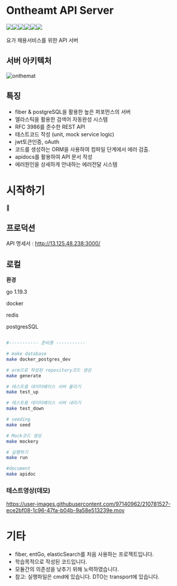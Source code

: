 # Ontheamt API Server

<div style="display:flex;">
   <img src="https://img.shields.io/badge/Go-gray?style=flat&logo=Go&logoColor=00ADD8"/>
	<img src="https://img.shields.io/badge/fiber-gray?style=flat"/>
	<img src="https://img.shields.io/badge/entGo-gray?style=flat"/>
  <img src="https://img.shields.io/badge/postgreSQL-gray?style=flat&logo=PostgreSQL&logoColor=4169E1"/>
  <img src="https://img.shields.io/badge/redis-gray?style=flat&logo=Redis&logoColor=DC382D"/>
    <img src="https://img.shields.io/badge/elastic-gray?style=flat&logo=ElasticSearch&logoColor=005571"/>
</div>
<br/>
요가 채용서비스를 위한 API 서버 


## 서버 아키텍처

![onthemat](https://user-images.githubusercontent.com/97140962/216040777-6e06651a-2ae8-4b61-ada7-4c7b9f14ab7d.png)

## 특징

-   fiber & postgreSQL을 활용한 높은 퍼포먼스의 서버
-   엘라스틱을 활용한 검색어 자동완성 시스템
-   RFC 3986를 준수한 REST API
-   테스트코드 작성 (unit, mock service logic)
-   jwt토큰인증, oAuth
-   코드를 생성하는 ORM을 사용하여 컴파일 단계에서 에러 검출.
-   apidocs를 활용하여 API 문서 작성
-   에러원인을 상세하게 안내하는 에러전달 시스템

# 시작하기

🙏

## 프로덕션

API 명세서 : http://13.125.48.238:3000/

## 로컬

**환경**

go 1.19.3  

docker  

redis    

postgresSQL

```bash

#----------- 준비중 -----------

# make database
make docker_postgres_dev

# orm으로 작성된 repository코드 생성
make generate

# 테스트용 데이터베이스 서버 올리기
make test_up

# 테스트용 데이터베이스 서버 내리기
make test_down

# seeding
make seed

# Mock코드 생성
make mockery

# 실행하기
make run

#document
make apidoc

```

### 테스트영상(데모)

https://user-images.githubusercontent.com/97140962/210781527-ece2bf08-1c96-47fa-b04b-9a58e513239e.mov

# 기타

-   fiber, entGo, elasticSearch를 처음 사용하는 프로젝트입니다.
-   학습목적으로 작성된 코드입니다.
-   모듈간의 의존성을 낮추기 위해 노력하였습니다.
-   참고: 실행파일은 cmd에 있습니다. DTO는 transport에 있습니다.

